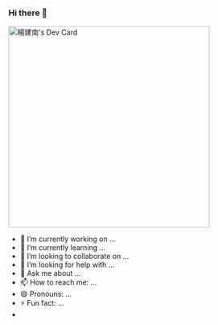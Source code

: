 ### Hi there 👋

<a href="https://app.daily.dev/Cnyang"><img src="https://api.daily.dev/devcards/efc1a679fd314cb0a1dedf4a62628489.png?r=sbk" width="400" alt="楊建南's Dev Card"/></a>

- 🔭 I’m currently working on ...
- 🌱 I’m currently learning ...
- 👯 I’m looking to collaborate on ...
- 🤔 I’m looking for help with ...
- 💬 Ask me about ...
- 📫 How to reach me: ...
- 😄 Pronouns: ...
- ⚡ Fun fact: ...
- 
